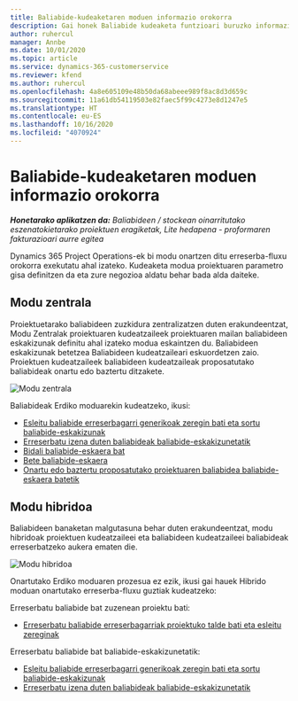 ```yaml
---
title: Baliabide-kudeaketaren moduen informazio orokorra
description: Gai honek Baliabide kudeaketa funtzioari buruzko informazioa eskaintzen du Dynamics 365 Project Operations-en.
author: ruhercul
manager: Annbe
ms.date: 10/01/2020
ms.topic: article
ms.service: dynamics-365-customerservice
ms.reviewer: kfend
ms.author: ruhercul
ms.openlocfilehash: 4a8e605109e48b50da68abeee989f8ac8d3d659c
ms.sourcegitcommit: 11a61db54119503e82faec5f99c4273e8d1247e5
ms.translationtype: HT
ms.contentlocale: eu-ES
ms.lasthandoff: 10/16/2020
ms.locfileid: "4070924"
---
```

# <a name="resource-management-modes-overview"></a>Baliabide-kudeaketaren moduen informazio orokorra

_**Honetarako aplikatzen da:** Baliabideen / stockean oinarritutako eszenatokietarako proiektuen eragiketak, Lite hedapena - proformaren fakturazioari aurre egitea_


Dynamics 365 Project Operations-ek bi modu onartzen ditu erreserba-fluxu orokorra exekutatu ahal izateko. Kudeaketa modua proiektuaren parametro gisa definitzen da eta zure negozioa aldatu behar bada alda daiteke.    

## <a name="central-mode"></a>Modu zentrala
Proiektuetarako baliabideen zuzkidura zentralizatzen duten erakundeentzat, Modu Zentralak proiektuaren kudeatzaileek proiektuaren mailan baliabideen eskakizunak definitu ahal izateko modua eskaintzen du. Baliabideen eskakizunak betetzea Baliabideen kudeatzaileari eskuordetzen zaio. Proiektuen kudeatzaileek baliabideen kudeatzaileak proposatutako baliabideak onartu edo baztertu ditzakete.

![Modu zentrala](./media/resource-management-central.png)

Baliabideak Erdiko moduarekin kudeatzeko, ikusi:

- [Esleitu baliabide erreserbagarri generikoak zeregin bati eta sortu baliabide-eskakizunak](https://docs.microsoft.com/dynamics365/project-service/assign-generic-bookable-resource)
- [Erreserbatu izena duten baliabideak baliabide-eskakizunetatik](https://docs.microsoft.com/dynamics365/project-service/book-named-resource)
- [Bidali baliabide-eskaera bat](https://docs.microsoft.com/dynamics365/project-service/submit-resource-request)
- [Bete baliabide-eskaera](https://docs.microsoft.com/dynamics365/project-service/resource-management-fulfill-requests)
- [Onartu edo baztertu proposatutako proiektuaren baliabidea baliabide-eskaera batetik](https://docs.microsoft.com/dynamics365/project-service/accept-reject-proposed-resource)

## <a name="hybrid-mode"></a>Modu hibridoa
Baliabideen banaketan malgutasuna behar duten erakundeentzat, modu hibridoak proiektuen kudeatzaileei eta baliabideen kudeatzaileei baliabideak erreserbatzeko aukera ematen die.

![Modu hibridoa](./media/resource-management-hybrid.png)

Onartutako Erdiko moduaren prozesua ez ezik, ikusi gai hauek Hibrido moduan onartutako erreserba-fluxu guztiak kudeatzeko:

Erreserbatu baliabide bat zuzenean proiektu bati:
- [Erreserbatu baliabide erreserbagarriak proiektuko talde bati eta esleitu zereginak](https://docs.microsoft.com/dynamics365/project-service/assign-named-bookable-resource)

Erreserbatu baliabide bat baliabide-eskakizunetatik:
- [Esleitu baliabide erreserbagarri generikoak zeregin bati eta sortu baliabide-eskakizunak](https://docs.microsoft.com/dynamics365/project-service/assign-generic-bookable-resource)
- [Erreserbatu izena duten baliabideak baliabide-eskakizunetatik](https://docs.microsoft.com/dynamics365/project-service/book-named-resource)
